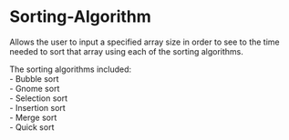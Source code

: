 # Sorting-Algorithm

Allows the user to input a specified array size in order to 
see to the time needed to sort that array using each of the sorting algorithms.

The sorting algorithms included:  
    - Bubble sort   
    - Gnome sort   
    - Selection sort  
    - Insertion sort  
    - Merge sort  
    - Quick sort  